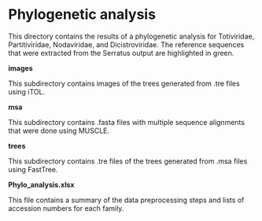 # Phylogenetic analysis

This directory contains the results of a phylogenetic analysis for Totiviridae, Partitiviridae, Nodaviridae, and Dicistroviridae.
The reference sequences that were extracted from the Serratus output are highlighted in green.

__images__


This subdirectory contains images of the trees generated from .tre files using iTOL.

__msa__


This subdirectory contains .fasta files with multiple sequence alignments that were done using MUSCLE.

__trees__


This subdirectory contains .tre files of the trees generated from .msa files using FastTree.

**__Phylo_analysis.xlsx__**


This file contains a summary of the data preprocessing steps and lists of accession numbers for each family.
